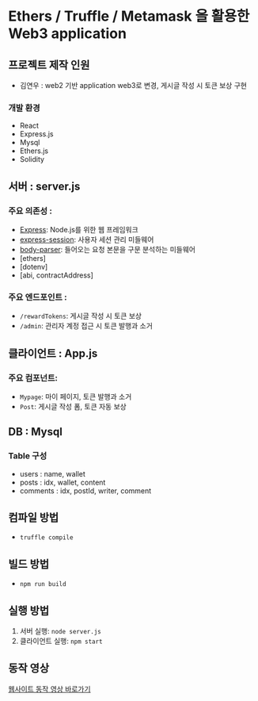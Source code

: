 # Ethers / Truffle / Metamask 을 활용한 Web3 application

## 프로젝트 제작 인원
- 김연우 : web2 기반 application web3로 변경, 게시글 작성 시 토큰 보상 구현

### 개발 환경

- React
- Express.js
- Mysql
- Ethers.js
- Solidity

## 서버 : server.js

### 주요 의존성 : 
- [Express](https://expressjs.com/): Node.js를 위한 웹 프레임워크
- [express-session](https://www.npmjs.com/package/express-session): 사용자 세션 관리 미들웨어
- [body-parser](https://www.npmjs.com/package/body-parser): 들어오는 요청 본문을 구문 분석하는 미들웨어
- [ethers]
- [dotenv]
- [abi, contractAddress]

### 주요 엔드포인트 :

- `/rewardTokens`: 게시글 작성 시 토큰 보상
- `/admin`: 관리자 계정 접근 시 토큰 발행과 소거

## 클라이언트 : App.js

### 주요 컴포넌트:

- `Mypage`: 마이 페이지, 토큰 발행과 소거
- `Post`: 게시글 작성 폼, 토큰 자동 보상

## DB : Mysql

### Table 구성

- users : name, wallet
- posts : idx, wallet, content
- comments : idx, postId, writer, comment

## 컴파일 방법

- `truffle compile`

## 빌드 방법

- `npm run build`

## 실행 방법

1. 서버 실행: `node server.js`
2. 클라이언트 실행: `npm start`

## 동작 영상

[웹사이트 동작 영상 바로가기](https://youtu.be/TK_M_lgHN4Q)
